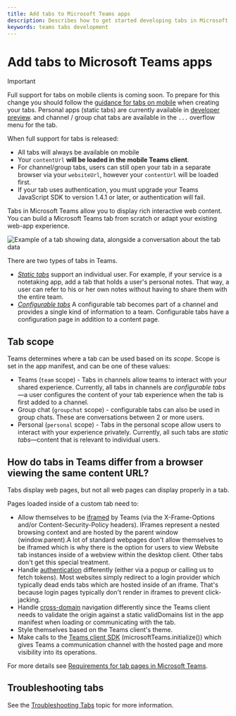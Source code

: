 ```yaml
---
title: Add tabs to Microsoft Teams apps
description: Describes how to get started developing tabs in Microsoft Teams
keywords: teams tabs development
---
```

# Add tabs to Microsoft Teams apps

> [!Important]
> Full support for tabs on mobile clients is coming soon. To prepare for this change you should follow the [guidance for tabs on mobile](~/resources/design/framework/tabs-mobile.md) when creating your tabs. Personal apps (static tabs) are currently available in [developer preview](~/resources/dev-preview/developer-preview-intro.md). and channel / group chat tabs are available in the `...` overflow menu for the tab.
>
> When full support for tabs is released:
>
> * All tabs will always be available on mobile
> * Your `contentUrl` **will be loaded in the mobile Teams client**.
> * For channel/group tabs, users can still open your tab in a separate browser via your `websiteUrl`, however your `contentUrl` will be loaded first.
> * If your tab uses authentication, you must upgrade your Teams JavaScript SDK to version 1.4.1 or later, or authentication will fail.

Tabs in Microsoft Teams allow you to display rich interactive web content. You can build a Microsoft Teams tab from scratch or adapt your existing web-app experience.

![Example of a tab showing data, alongside a conversation about the tab data](~/assets/images/tab_example.png)

There are two types of tabs in Teams.

* [*Static tabs*](~/concepts/tabs/tabs-static.md) support an individual user. For example, if your service is a notetaking app, add a tab that holds a user's personal notes. That way, a user can refer to his or her own notes without having to share them with the entire team.
* [*Configurable tabs*](~/concepts/tabs/tabs-configurable.md) A configurable tab becomes part of a channel and provides a single kind of information to a team. Configurable tabs have a configuration page in addition to a content page.

## Tab scope

Teams determines where a tab can be used based on its *scope*. Scope is set in the app manifest, and can be one of these values:

* Teams (`team` scope) - Tabs in channels allow teams to interact with your shared experience. Currently, all tabs in channels are *configurable tabs*&mdash;a user configures the content of your tab experience when the tab is first added to a channel.
* Group chat (`groupchat` scope) - configurable tabs can also be used in group chats. These are conversations between 2 or more users.
* Personal (`personal` scope) - Tabs in the personal scope allow users to interact with your experience privately. Currently, all such tabs are *static tabs*&mdash;content that is relevant to individual users.

## How do tabs in Teams differ from a browser viewing the same content URL?

Tabs display web pages, but not all web pages can display properly in a tab.

Pages loaded inside of a custom tab need to:

* Allow themselves to be [iframed](~/concepts/tabs/tabs-content.md) by Teams (via the X-Frame-Options and/or Content-Security-Policy headers). IFrames represent a nested browsing context and are hosted by the parent window (window.parent).A lot of standard webpages don't allow themselves to be iframed which is why there is the option for users to view Website tab instances inside of a webview within the desktop client. Other tabs don't get this special treatment.
* Handle [authentication](~/concepts/authentication/auth-flow-tab.md) differently (either via a popup or calling us to fetch tokens). Most websites simply redirect to a login provider which typically dead ends tabs which are hosted inside of an iframe. That's because login pages typically don't render in iframes to prevent click-jacking.
* Handle [cross-domain](~/concepts/tabs/cross-domain.md) navigation differently since the Teams client needs to validate the origin against a static validDomains list in the app manifest when loading or communicating with the tab.
* Style themselves based on the Teams client's theme.
* Make calls to the [Teams client SDK](/javascript/api/overview/msteams-client) (microsoftTeams.initialize()) which gives Teams a communication channel with the hosted page and more visibility into its operations.

For more details see [Requirements for tab pages in Microsoft Teams](~/resources/general/requirements.md).

## Troubleshooting tabs

See the [Troubleshooting Tabs](~/troubleshoot/troubleshoot.md#troubleshooting-tabs) topic for more information.
